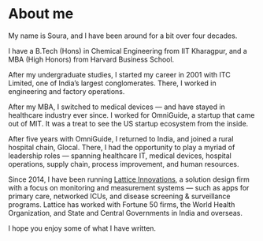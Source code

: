 # About me
My name is Soura, and I have been around for a bit over four decades.

I have a B.Tech (Hons) in Chemical Engineering from IIT Kharagpur, and a MBA (High Honors) from Harvard Business School. 

After my undergraduate studies, I started my career in 2001 with ITC Limited, one of India’s largest conglomerates. There, I worked in engineering and factory operations.

After my MBA, I switched to medical devices — and have stayed in healthcare industry ever since. I worked for OmniGuide, a startup that came out of MIT. It was a treat to see the US startup ecosystem from the inside.

After five years with OmniGuide, I returned to India, and joined a rural hospital chain, Glocal. There, I had the opportunity to play a myriad of leadership roles — spanning healthcare IT, medical devices, hospital operations, supply chain, process improvement, and human resources.

Since 2014, I have been running [Lattice Innovations](https://www.thelattice.in), a solution design firm with a focus on monitoring and measurement systems — such as apps for primary care, networked ICUs, and disease screening & surveillance programs. Lattice has worked with Fortune 50 firms, the World Health Organization, and State and Central Governments in India and overseas.

I hope you enjoy some of what I have written.
